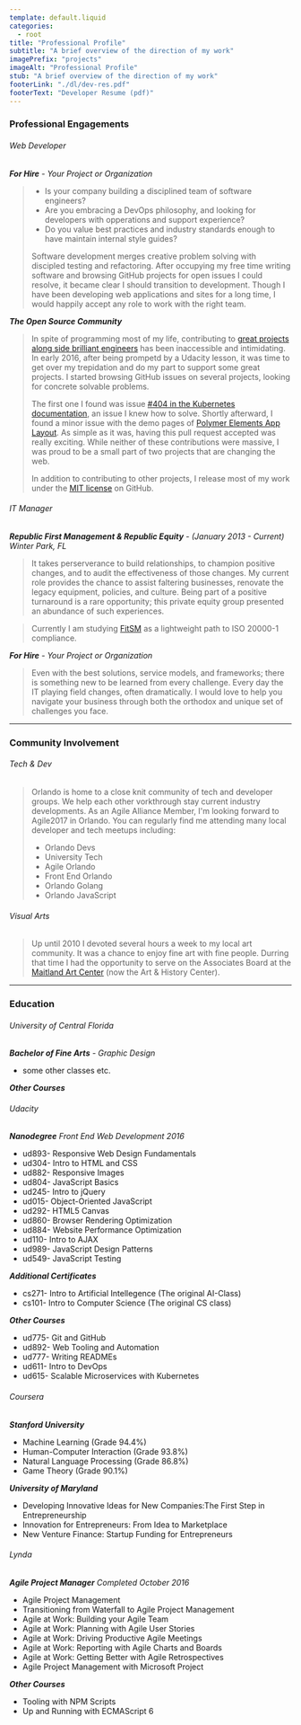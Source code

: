```yaml
---
template: default.liquid
categories: 
  - root
title: "Professional Profile"
subtitle: "A brief overview of the direction of my work"
imagePrefix: "projects"
imageAlt: "Professional Profile"
stub: "A brief overview of the direction of my work"
footerLink: "./dl/dev-res.pdf"
footerText: "Developer Resume (pdf)"
---
```


### Professional Engagements

###### Web Developer
_**For Hire** - Your Project or Organization_

> - Is your company building a disciplined team of software engineers?
> - Are you embracing a DevOps philosophy, and looking for developers with opperations and support experience?
> - Do you value best practices and industry standards enough to have maintain internal style guides?
>
>Software development merges creative problem solving with discipled testing and refactoring. 
>After occupying my free time writing software and browsing GitHub projects for open issues I could resolve, it became clear I should transition to development. 
>Though I have been developing web applications and sites for a long time, I would happily accept any role to work with the right team.

_**The Open Source Community**_

>In spite of programming most of my life, contributing to [great projects along side brilliant engineers](https://github.com/PolymerElements/app-layout/graphs/contributors) has been inaccessible and intimidating. 
>In early 2016, after being prompetd by a Udacity lesson, it was time to get over my trepidation and do my part to support some great projects.
>I started browsing GitHub issues on several projects, looking for concrete solvable problems.
>
>The first one I found was issue [#404 in the Kubernetes documentation](https://github.com/kubernetes/kubernetes.github.io/issues/404), an issue I knew how to solve.
>Shortly afterward, I found a minor issue with the demo pages of [Polymer Elements App Layout](https://github.com/PolymerElements/app-layout). 
>As simple as it was, having this pull request accepted was really exciting.
>While neither of these contributions were massive, I was proud to be a small part of two projects that are changing the web. 
>
>In addition to contributing to other projects, I release most of my work under the [MIT license](http://bro.mit-license.org) on GitHub.

###### IT Manager
_**Republic First Management & Republic Equity** - (January 2013 - Current) Winter Park, FL_
>It takes perserverance to build relationships, to champion positive changes, and to audit the effectiveness of those changes.
>My current role provides the chance to assist faltering businesses, renovate the legacy equipment, policies, and culture. 
>Being part of a positive turnaround is a rare opportunity;
>this private equity group presented an abundance of such experiences.

>Currently I am studying [FitSM](http://fitsm.itemo.org/fitsm-standard) as a lightweight path to ISO 20000-1 compliance.

_**For Hire** - Your Project or Organization_

>Even with the best solutions, service models, and frameworks; there is something new to be learned from every challenge. 
>Every day the IT playing field changes, often dramatically.
>I would love to help you navigate your business through both the orthodox and unique set of challenges you face.

---

### Community Involvement

###### Tech & Dev

>Orlando is home to a close knit community of tech and developer groups.
>We help each other vorkthrough stay current industry developments.
>As an Agile Alliance Member, I'm looking forward to Agile2017 in Orlando.
>You can regularly find me attending many local developer and tech meetups including:
>  - Orlando Devs
>  - University Tech
>  - Agile Orlando
>  - Front End Orlando
>  - Orlando Golang
>  - Orlando JavaScript

###### Visual Arts

>Up until 2010 I devoted several hours a week to my local art community. 
>It was a chance to enjoy fine art with fine people.
>Durring that time I had the opportunity to serve on the Associates Board at the [Maitland Art Center](http://artandhistory.org/maitland-art-center) (now the Art & History Center).

---

### Education
###### University of Central Florida

_**Bachelor of Fine Arts** - Graphic Design_
  - some other classes etc.

***Other Courses***

###### Udacity
_**Nanodegree** Front End Web Development 2016_
  - ud893- Responsive Web Design Fundamentals
  - ud304- Intro to HTML and CSS
  - ud882- Responsive Images
  - ud804- JavaScript Basics
  - ud245- Intro to jQuery
  - ud015- Object-Oriented JavaScript
  - ud292- HTML5 Canvas
  - ud860- Browser Rendering Optimization
  - ud884- Website Performance Optimization
  - ud110- Intro to AJAX
  - ud989- JavaScript Design Patterns
  - ud549- JavaScript Testing

***Additional Certificates***
  - cs271- Intro to Artificial Intellegence (The original AI-Class)
  - cs101- Intro to Computer Science (The original CS class)

***Other Courses***
  - ud775- Git and GitHub
  - ud892- Web Tooling and Automation
  - ud777- Writing READMEs
  - ud611- Intro to DevOps
  - ud615- Scalable Microservices with Kubernetes


###### Coursera

***Stanford University***
  - Machine Learning (Grade 94.4%)
  - Human-Computer Interaction (Grade 93.8%)
  - Natural Language Processing (Grade 86.8%)
  - Game Theory (Grade 90.1%)

***University of Maryland***
  - Developing Innovative Ideas for New Companies:The First Step in Entrepreneurship
  - Innovation for Entrepreneurs: From Idea to Marketplace
  - New Venture Finance: Startup Funding for Entrepreneurs

###### Lynda

_**Agile Project Manager** Completed October 2016_
  - Agile Project Management
  - Transitioning from Waterfall to Agile Project Management
  - Agile at Work: Building your Agile Team
  - Agile at Work: Planning with Agile User Stories
  - Agile at Work: Driving Productive Agile Meetings
  - Agile at Work: Reporting with Agile Charts and Boards
  - Agile at Work: Getting Better with Agile Retrospectives
  - Agile Project Management with Microsoft Project

***Other Courses***
  - Tooling with NPM Scripts
  - Up and Running with ECMAScript 6
